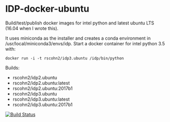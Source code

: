 # IDP-docker-ubuntu

Build/test/publish docker images for intel python and latest ubuntu
LTS (16.04 when I wrote this).

It uses miniconda as the installer and creates a conda environment in
/usr/local/miniconda3/envs/idp. Start a docker container for intel python 3.5 with:

    docker run -i -t rscohn2/idp3.ubuntu /idp/bin/python

Builds:
- rscohn2/idp2.ubuntu
- rscohn2/idp2.ubuntu:latest
- rscohn2/idp2.ubuntu:2017b1
- rscohn2/idp3.ubuntu
- rscohn2/idp3.ubuntu:latest
- rscohn2/idp3.ubuntu:2017b1

[![Build Status](https://travis-ci.org/rscohn2/IDP-docker-ubuntu.svg?branch=master)](https://travis-ci.org/rscohn2/IDP-docker-ubuntu)

